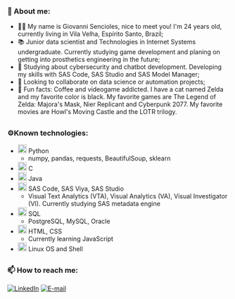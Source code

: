 ### 🍥 About me:

- 👨‍💻 My name is Giovanni Sencioles, nice to meet you! I'm 24 years old, currently living in Vila Velha, Espírito Santo, Brazil;
- 📚 Junior data scientist and Technologies in Internet Systems undergraduate. Currently studying game development and planing on getting into prosthetics engineering in the future;
- 🌱 Studying about cybersecurity and chatbot development. Developing my skills with SAS Code, SAS Studio and SAS Model Manager;
- 🤝 Looking to collaborate on data science or automation projects;
- 🧠 Fun facts: Coffee and videogame addicted. I have a cat named Zelda and my favorite color is black. My favorite games are The Legend of Zelda: Majora's Mask, Nier Replicant and Cyberpunk 2077. My favorite movies are Howl's Moving Castle and the LOTR trilogy. 

##
### ⚙Known technologies: 
  
  * <img height="20" width="20" src="https://cdn.jsdelivr.net/gh/devicons/devicon/icons/python/python-original.svg"/> Python
    * numpy, pandas, requests, BeautifulSoup, sklearn
  * <img height="20" width="20" src="https://cdn.jsdelivr.net/gh/devicons/devicon/icons/c/c-original.svg"/> C
  * <img height="20" width="20" src="https://cdn.jsdelivr.net/gh/devicons/devicon/icons/java/java-original.svg"/> Java
  * <img height="20" width="20" src="https://www.vectorlogo.zone/logos/sas/sas-icon.svg"/> SAS Code, SAS Viya, SAS Studio
    * Visual Text Analytics (VTA), Visual Analytics (VA), Visual Investigator (VI). Currently studying SAS metadata engine
  * <img height="20" width="20" src="https://cdn.jsdelivr.net/gh/devicons/devicon/icons/postgresql/postgresql-original.svg"/> SQL
    * PostgreSQL, MySQL, Oracle
  * <img height="20" width="20" src="https://cdn.jsdelivr.net/gh/devicons/devicon/icons/html5/html5-original-wordmark.svg"/> HTML, CSS 
    * Currently learning JavaScript
  * <img height="20" width="20" src="https://cdn.jsdelivr.net/gh/devicons/devicon/icons/linux/linux-original.svg"/> Linux OS and Shell
##
### 📫 How to reach me: 

[![LinkedIn](https://img.shields.io/badge/-giovannisencioles-blue?style=flat-square&logo=Linkedin&logoColor=white)](https://www.linkedin.com/in/giovanni-sencioles-457356189/)
[![E-mail](https://img.shields.io/badge/-giovannisencioles@gmail.com-crimson?style=flat-square&logo=Gmail&logoColor=white)](mailto:giovannisencioles@gmail.com)
